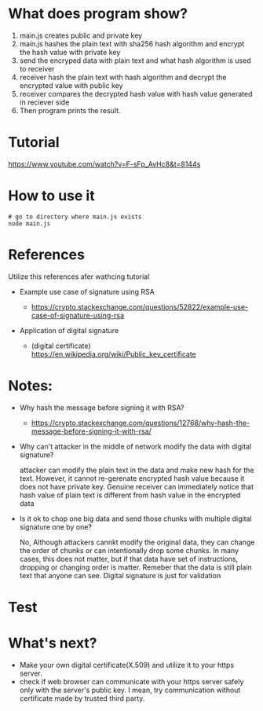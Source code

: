 # What does program show?

1. main.js creates public and private key
2. main.js hashes the plain text with sha256 hash algorithm and encrypt the hash value with private key
3. send the encryped data with plain text and what hash algorithm is used to receiver
4. receiver hash the plain text with hash algorithm and decrypt the encrypted value with public key
5. receiver compares the decrypted hash value with hash value generated in reciever side
6. Then program prints the result.

# Tutorial

https://www.youtube.com/watch?v=F-sFp_AvHc8&t=8144s

# How to use it

    # go to directory where main.js exists
    node main.js

# References

Utilize this references afer wathcing tutorial

* Example use case of signature using RSA   

    * https://crypto.stackexchange.com/questions/52822/example-use-case-of-signature-using-rsa

* Application of digital signature

    * (digital certificate) https://en.wikipedia.org/wiki/Public_key_certificate

# Notes:

* Why hash the message before signing it with RSA?

    * https://crypto.stackexchange.com/questions/12768/why-hash-the-message-before-signing-it-with-rsa/


* Why can't attacker in the middle of network modify the data with digital signature?

    attacker can modify the plain text in the data and make new hash for the text. However,
    it cannot re-gerenate encrypted hash value because it does not have private key. Genuine receiver can immediately notice that hash value of plain text is different from hash value in the encrypted data

* Is it ok to chop one big data and send those chunks with multiple digital signature one by one?

    No, Although attackers cannkt modify the original data, they can change the order of chunks
    or can intentionally drop some chunks. In many cases, this does not matter, but if that data have set of instructions, dropping or changing order is matter. Remeber that the data is
    still plain text that anyone can see. Digital signature is just for validation


# Test

# What's next?

* Make your own digital certificate(X.509) and utilize it to your https server.
* check if web browser can communicate with your https server safely only with the server's public key. I mean, try communication without certificate made by trusted third party.
